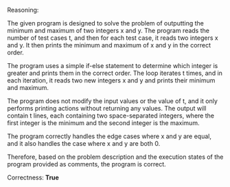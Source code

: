 Reasoning:

The given program is designed to solve the problem of outputting the minimum and maximum of two integers x and y. The program reads the number of test cases t, and then for each test case, it reads two integers x and y. It then prints the minimum and maximum of x and y in the correct order.

The program uses a simple if-else statement to determine which integer is greater and prints them in the correct order. The loop iterates t times, and in each iteration, it reads two new integers x and y and prints their minimum and maximum.

The program does not modify the input values or the value of t, and it only performs printing actions without returning any values. The output will contain t lines, each containing two space-separated integers, where the first integer is the minimum and the second integer is the maximum.

The program correctly handles the edge cases where x and y are equal, and it also handles the case where x and y are both 0.

Therefore, based on the problem description and the execution states of the program provided as comments, the program is correct.

Correctness: **True**